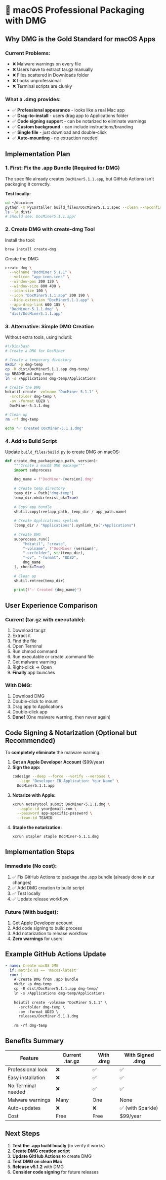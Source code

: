 # 🍎 macOS Professional Packaging with DMG

## Why DMG is the Gold Standard for macOS Apps

### Current Problems:
- ❌ Malware warnings on every file
- ❌ Users have to extract tar.gz manually
- ❌ Files scattered in Downloads folder
- ❌ Looks unprofessional
- ❌ Terminal scripts are clunky

### What a .dmg provides:
- ✅ **Professional appearance** - looks like a real Mac app
- ✅ **Drag-to-install** - users drag app to Applications folder
- ✅ **Code signing support** - can be notarized to eliminate warnings
- ✅ **Custom background** - can include instructions/branding
- ✅ **Single file** - just download and double-click
- ✅ **Auto-mounting** - no extraction needed

## Implementation Plan

### 1. First: Fix the .app Bundle (Required for DMG)

The spec file already creates `DocMiner5.1.1.app`, but GitHub Actions isn't packaging it correctly.

**Test locally:**
```bash
cd ~/docminer
python -m PyInstaller build_files/DocMiner5.1.1.spec --clean --noconfirm
ls -la dist/
# Should see: DocMiner5.1.1.app/
```

### 2. Create DMG with create-dmg Tool

Install the tool:
```bash
brew install create-dmg
```

Create the DMG:
```bash
create-dmg \
  --volname "DocMiner 5.1.1" \
  --volicon "app-icon.icns" \
  --window-pos 200 120 \
  --window-size 800 400 \
  --icon-size 100 \
  --icon "DocMiner5.1.1.app" 200 190 \
  --hide-extension "DocMiner5.1.1.app" \
  --app-drop-link 600 185 \
  "DocMiner-5.1.1.dmg" \
  "dist/DocMiner5.1.1.app"
```

### 3. Alternative: Simple DMG Creation

Without extra tools, using hdiutil:
```bash
#!/bin/bash
# Create a DMG for DocMiner

# Create a temporary directory
mkdir -p dmg-temp
cp -R dist/DocMiner5.1.1.app dmg-temp/
cp README.md dmg-temp/
ln -s /Applications dmg-temp/Applications

# Create the DMG
hdiutil create -volname "DocMiner 5.1.1" \
  -srcfolder dmg-temp \
  -ov -format UDZO \
  DocMiner-5.1.1.dmg

# Clean up
rm -rf dmg-temp

echo "✅ Created DocMiner-5.1.1.dmg"
```

### 4. Add to Build Script

Update `build_files/build.py` to create DMG on macOS:

```python
def create_dmg_package(app_path, version):
    """Create a macOS DMG package"""
    import subprocess
    
    dmg_name = f"DocMiner-{version}.dmg"
    
    # Create temp directory
    temp_dir = Path("dmg-temp")
    temp_dir.mkdir(exist_ok=True)
    
    # Copy app bundle
    shutil.copytree(app_path, temp_dir / app_path.name)
    
    # Create Applications symlink
    (temp_dir / "Applications").symlink_to("/Applications")
    
    # Create DMG
    subprocess.run([
        "hdiutil", "create",
        "-volname", f"DocMiner {version}",
        "-srcfolder", str(temp_dir),
        "-ov", "-format", "UDZO",
        dmg_name
    ], check=True)
    
    # Clean up
    shutil.rmtree(temp_dir)
    
    print(f"✅ Created {dmg_name}")
```

## User Experience Comparison

### Current (tar.gz with executable):
1. Download tar.gz
2. Extract it
3. Find the file
4. Open Terminal
5. Run chmod command
6. Run executable or create .command file
7. Get malware warning
8. Right-click → Open
9. **Finally** app launches

### With DMG:
1. Download DMG
2. Double-click to mount
3. Drag app to Applications
4. Double-click app
5. **Done!** (One malware warning, then never again)

## Code Signing & Notarization (Optional but Recommended)

To **completely eliminate** the malware warning:

1. **Get an Apple Developer Account** ($99/year)
2. **Sign the app:**
   ```bash
   codesign --deep --force --verify --verbose \
     --sign "Developer ID Application: Your Name" \
     DocMiner5.1.1.app
   ```
3. **Notarize with Apple:**
   ```bash
   xcrun notarytool submit DocMiner-5.1.1.dmg \
     --apple-id your@email.com \
     --password app-specific-password \
     --team-id TEAMID
   ```
4. **Staple the notarization:**
   ```bash
   xcrun stapler staple DocMiner-5.1.1.dmg
   ```

## Implementation Steps

### Immediate (No cost):
1. ✅ Fix GitHub Actions to package the .app bundle (already done in our changes)
2. ✅ Add DMG creation to build script
3. ✅ Test locally
4. ✅ Update release workflow

### Future (With budget):
1. Get Apple Developer account
2. Add code signing to build process
3. Add notarization to release workflow
4. **Zero warnings** for users!

## Example GitHub Actions Update

```yaml
- name: Create macOS DMG
  if: matrix.os == 'macos-latest'
  run: |
    # Create DMG from .app bundle
    mkdir -p dmg-temp
    cp -R dist/DocMiner5.1.1.app dmg-temp/
    ln -s /Applications dmg-temp/Applications
    
    hdiutil create -volname "DocMiner 5.1.1" \
      -srcfolder dmg-temp \
      -ov -format UDZO \
      releases/DocMiner-5.1.1.dmg
    
    rm -rf dmg-temp
```

## Benefits Summary

| Feature | Current .tar.gz | With .dmg | With Signed .dmg |
|---------|----------------|-----------|------------------|
| Professional look | ❌ | ✅ | ✅ |
| Easy installation | ❌ | ✅ | ✅ |
| No Terminal needed | ❌ | ✅ | ✅ |
| Malware warnings | Many | One | None |
| Auto-updates | ❌ | ❌ | ✅ (with Sparkle) |
| Cost | Free | Free | $99/year |

## Next Steps

1. **Test the .app build locally** (to verify it works)
2. **Create DMG creation script**
3. **Update GitHub Actions** to create DMG
4. **Test DMG on clean Mac**
5. **Release v5.1.2** with DMG
6. **Consider code signing** for future releases

